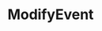 ---
sidebar_position: 0
title: ModifyEvent
sidebar_class_name: sidebar--item__hidden
slug: ModifyEvent
---